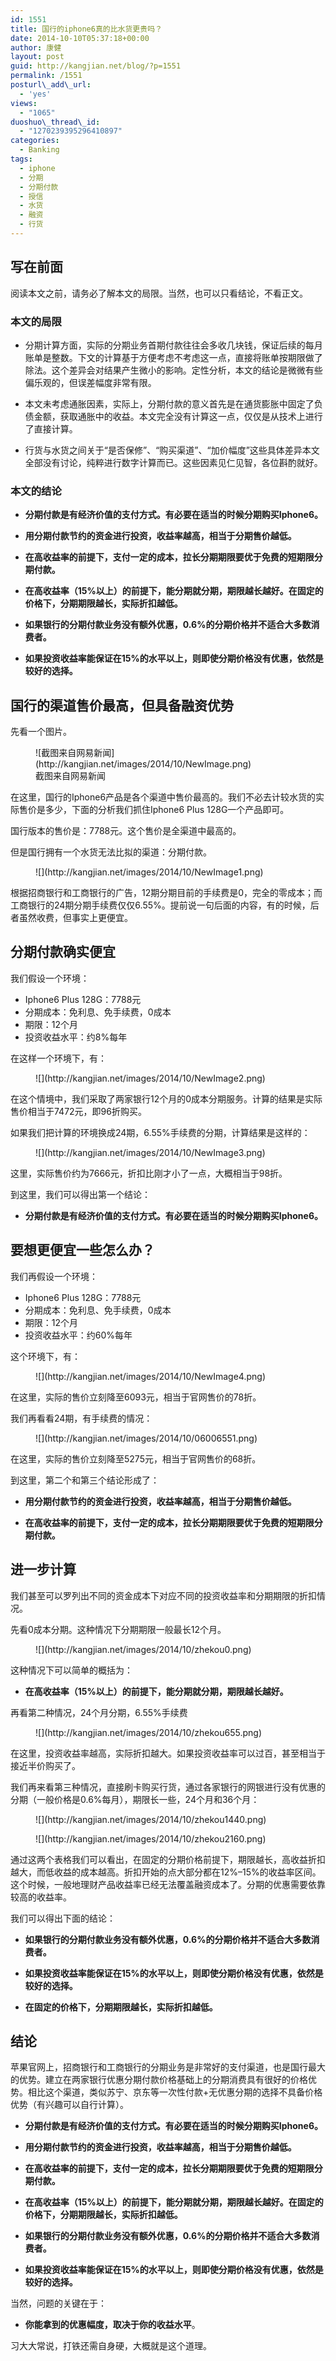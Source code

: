 ```yaml
---
id: 1551
title: 国行的iphone6真的比水货更贵吗？
date: 2014-10-10T05:37:18+00:00
author: 康健
layout: post
guid: http://kangjian.net/blog/?p=1551
permalink: /1551
posturl\_add\_url:
  - 'yes'
views:
  - "1065"
duoshuo\_thread\_id:
  - "1270239395296410897"
categories:
  - Banking
tags:
  - iphone
  - 分期
  - 分期付款
  - 授信
  - 水货
  - 融资
  - 行货
---
```

## 写在前面

阅读本文之前，请务必了解本文的局限。当然，也可以只看结论，不看正文。

### 本文的局限

  * 分期计算方面，实际的分期业务首期付款往往会多收几块钱，保证后续的每月账单是整数。下文的计算基于方便考虑不考虑这一点，直接将账单按期限做了除法。这个差异会对结果产生微小的影响。定性分析，本文的结论是微微有些偏乐观的，但误差幅度非常有限。

  * 本文未考虑通胀因素，实际上，分期付款的意义首先是在通货膨胀中固定了负债金额，获取通胀中的收益。本文完全没有计算这一点，仅仅是从技术上进行了直接计算。

  * 行货与水货之间关于“是否保修”、“购买渠道”、“加价幅度”这些具体差异本文全部没有讨论，纯粹进行数字计算而已。这些因素见仁见智，各位斟酌就好。

### 本文的结论

  * **分期付款是有经济价值的支付方式。有必要在适当的时候分期购买Iphone6。**

  * **用分期付款节约的资金进行投资，收益率越高，相当于分期售价越低。**

  * **在高收益率的前提下，支付一定的成本，拉长分期期限要优于免费的短期限分期付款。**

  * **在高收益率（15%以上）的前提下，能分期就分期，期限越长越好。在固定的价格下，分期期限越长，实际折扣越低。**

  * **如果银行的分期付款业务没有额外优惠，0.6%的分期价格并不适合大多数消费者。**

  * **如果投资收益率能保证在15%的水平以上，则即使分期价格没有优惠，依然是较好的选择。**

## 国行的渠道售价最高，但具备融资优势

先看一个图片。

<figure> ![截图来自网易新闻](http://kangjian.net/images/2014/10/NewImage.png)<figcaption>截图来自网易新闻</figcaption> </figure>

在这里，国行的Iphone6产品是各个渠道中售价最高的。我们不必去计较水货的实际售价是多少，下面的分析我们抓住Iphone6 Plus 128G一个产品即可。

国行版本的售价是：7788元。这个售价是全渠道中最高的。

但是国行拥有一个水货无法比拟的渠道：分期付款。

<figure> ![](http://kangjian.net/images/2014/10/NewImage1.png)</figure>

根据招商银行和工商银行的广告，12期分期目前的手续费是0，完全的零成本；而工商银行的24期分期手续费仅仅6.55%。提前说一句后面的内容，有的时候，后者虽然收费，但事实上更便宜。

## 分期付款确实便宜

我们假设一个环境：

  * Iphone6 Plus 128G：7788元
  * 分期成本：免利息、免手续费，0成本
  * 期限：12个月
  * 投资收益水平：约8%每年

在这样一个环境下，有：

<figure> ![](http://kangjian.net/images/2014/10/NewImage2.png)</figure>

在这个情境中，我们采取了两家银行12个月的0成本分期服务。计算的结果是实际售价相当于7472元，即96折购买。

如果我们把计算的环境换成24期，6.55%手续费的分期，计算结果是这样的：

<figure> ![](http://kangjian.net/images/2014/10/NewImage3.png)</figure>

这里，实际售价约为7666元，折扣比刚才小了一点，大概相当于98折。

到这里，我们可以得出第一个结论：

  * **分期付款是有经济价值的支付方式。有必要在适当的时候分期购买Iphone6。**

## 要想更便宜一些怎么办？

我们再假设一个环境：

  * Iphone6 Plus 128G：7788元
  * 分期成本：免利息、免手续费，0成本
  * 期限：12个月
  * 投资收益水平：约60%每年

这个环境下，有：

<figure> ![](http://kangjian.net/images/2014/10/NewImage4.png)</figure>

在这里，实际的售价立刻降至6093元，相当于官网售价的78折。

我们再看看24期，有手续费的情况：

<figure> ![](http://kangjian.net/images/2014/10/06006551.png)</figure>

在这里，实际的售价立刻降至5275元，相当于官网售价的68折。

到这里，第二个和第三个结论形成了：

  * **用分期付款节约的资金进行投资，收益率越高，相当于分期售价越低。**

  * **在高收益率的前提下，支付一定的成本，拉长分期期限要优于免费的短期限分期付款。**

## 进一步计算

我们甚至可以罗列出不同的资金成本下对应不同的投资收益率和分期期限的折扣情况。

先看0成本分期。这种情况下分期期限一般最长12个月。

<figure> ![](http://kangjian.net/images/2014/10/zhekou0.png)</figure>

这种情况下可以简单的概括为：

  * **在高收益率（15%以上）的前提下，能分期就分期，期限越长越好。**

再看第二种情况，24个月分期，6.55%手续费

<figure> ![](http://kangjian.net/images/2014/10/zhekou655.png)</figure>

在这里，投资收益率越高，实际折扣越大。如果投资收益率可以过百，甚至相当于接近半价购买了。

我们再来看第三种情况，直接刷卡购买行货，通过各家银行的网银进行没有优惠的分期（一般价格是0.6%每月），期限长一些，24个月和36个月：

<figure> ![](http://kangjian.net/images/2014/10/zhekou1440.png)</figure>

<figure> ![](http://kangjian.net/images/2014/10/zhekou2160.png)</figure>

通过这两个表格我们可以看出，在固定的分期价格前提下，期限越长，高收益折扣越大，而低收益的成本越高。折扣开始的点大部分都在12%&#8211;15%的收益率区间。这个时候，一般地理财产品收益率已经无法覆盖融资成本了。分期的优惠需要依靠较高的收益率。

我们可以得出下面的结论：

  * **如果银行的分期付款业务没有额外优惠，0.6%的分期价格并不适合大多数消费者。**

  * **如果投资收益率能保证在15%的水平以上，则即使分期价格没有优惠，依然是较好的选择。**

  * **在固定的价格下，分期期限越长，实际折扣越低。**

## 结论

苹果官网上，招商银行和工商银行的分期业务是非常好的支付渠道，也是国行最大的优势。建立在两家银行优惠分期付款价格基础上的分期消费具有很好的价格优势。相比这个渠道，类似苏宁、京东等一次性付款+无优惠分期的选择不具备价格优势（有兴趣可以自行计算）。

  * **分期付款是有经济价值的支付方式。有必要在适当的时候分期购买Iphone6。**

  * **用分期付款节约的资金进行投资，收益率越高，相当于分期售价越低。**

  * **在高收益率的前提下，支付一定的成本，拉长分期期限要优于免费的短期限分期付款。**

  * **在高收益率（15%以上）的前提下，能分期就分期，期限越长越好。在固定的价格下，分期期限越长，实际折扣越低。**

  * **如果银行的分期付款业务没有额外优惠，0.6%的分期价格并不适合大多数消费者。**

  * **如果投资收益率能保证在15%的水平以上，则即使分期价格没有优惠，依然是较好的选择。**

当然，问题的关键在于：

  * **你能拿到的优惠幅度，取决于你的收益水平**。

习大大常说，打铁还需自身硬，大概就是这个道理。